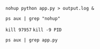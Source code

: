 `nohup python app.py > output.log &`

`ps aux | grep "nohup"`

`kill 97957`
`kill -9 PID`

`ps aux | grep app.py`